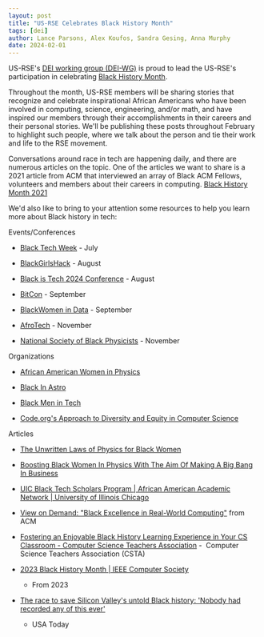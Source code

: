 ```yaml
---
layout: post
title: "US-RSE Celebrates Black History Month"
tags: [dei]
author: Lance Parsons, Alex Koufos, Sandra Gesing, Anna Murphy
date: 2024-02-01
---
```


US-RSE's [DEI working group (DEI-WG)](https://us-rse.org/wg/dei/) is proud to
lead the US-RSE's participation in celebrating [Black History
Month](https://www.blackhistorymonth.gov/).

Throughout the month, US-RSE members will be sharing stories that recognize and
celebrate inspirational African Americans who have been involved in computing,
science, engineering, and/or math, and have inspired our members through their
accomplishments in their careers and their personal stories. We'll be
publishing these posts throughout February to highlight such people, where we
talk about the person and tie their work and life to the RSE movement.

Conversations around race in tech are happening daily, and there are numerous
articles on the topic. One of the articles we want to share is a 2021 article
from ACM that interviewed an array of Black ACM Fellows, volunteers and members
about their careers in computing. [Black History Month
2021](https://www.acm.org/diversity-inclusion/bhm-2021)

We'd also like to bring to your attention some resources to help you learn more
about Black history in tech:

Events/Conferences

- [Black Tech Week](https://www.blacktechweek.com/) - July

- [BlackGirlsHack](https://blackgirlshack.org/event-5495307) - August

- [Black is Tech 2024 Conference](https://blackistechconference.com/) - August

- [BitCon](https://bitcon.blacksintechnology.net/) - September

- [BlackWomen in Data](https://www.blackwomenindata.com/) - September

- [AfroTech](https://experience.afrotech.com/) - November

- [National Society of Black Physicists](https://nsbp.org/) - November

Organizations

- [African American Women in Physics](https://aawip.com/)

- [Black In Astro](https://www.blackinastro.com/)

- [Black Men in Tech](https://www.blkmenintech.com/about-us)

- [Code.org's Approach to Diversity and Equity in Computer Science](https://code.org/diversity)

Articles

- [The Unwritten Laws of Physics for Black
  Women](https://www.wired.com/story/the-unwritten-laws-of-physics/)

- [Boosting Black Women In Physics With The Aim Of Making A Big Bang In
  Business](https://www.forbes.com/sites/jaredcouncil/2023/01/16/boosting-black-women-in-physics-with-the-aim-of-making-a-big-bang-in-business/)

- [UIC Black Tech Scholars Program | African American Academic Network |
  University of Illinois
  Chicago](https://aaan.uic.edu/student-engagement/uic-black-tech-scholars-program/)

- [View on Demand: "Black Excellence in Real-World
  Computing"](https://www.acm.org/diversity-inclusion/bhm-2023) from ACM

- [Fostering an Enjoyable Black History Learning Experience in Your CS
  Classroom - Computer Science Teachers
  Association](https://csteachers.org/fostering-an-enjoyable-black-history-learning-experience-in-your-cs-classroom/)
  -  Computer Science Teachers Association (CSTA)

- [2023 Black History Month | IEEE Computer
  Society](https://www.computer.org/publications/tech-news/insider-membership-news/2023-black-history-month)
  - From 2023

- [The race to save Silicon Valley's untold Black history: 'Nobody had recorded
  any of this
  ever'](https://www.usatoday.com/story/money/2023/06/07/silicon-valley-tech-black-history-roy-clay/70262081007/)
  - USA Today
